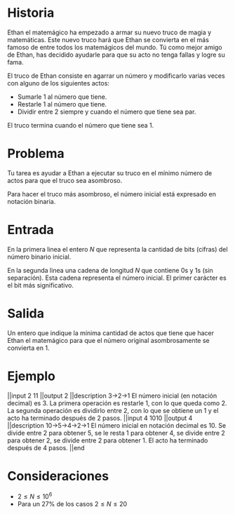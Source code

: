 # Historia

Ethan el matemágico ha empezado a armar su nuevo truco de magia y matemáticas. Este nuevo truco hará que Ethan se convierta en el más famoso de entre todos los matemágicos del mundo. Tú como mejor amigo de Ethan, has decidido ayudarle para que su acto no tenga fallas y logre su fama.

El truco de Ethan consiste en agarrar un número y modificarlo varias veces con alguno de los siguientes actos:

- Sumarle 1 al número que tiene.
- Restarle 1 al número que tiene.
- Dividir entre 2 siempre y cuando el número que tiene sea par.

El truco termina cuando el número que tiene sea 1.

# Problema

Tu tarea es ayudar a Ethan a ejecutar su truco en el mínimo número de actos para que el truco sea asombroso.

Para hacer el truco más asombroso, el número inicial está expresado en notación binaria.

# Entrada

En la primera linea el entero $N$ que representa la cantidad de bits (cifras) del número binario inicial.

En la segunda linea una cadena de longitud $N$ que contiene $0$s y $1$s (sin separación). Esta cadena representa el número inicial. El primer carácter es el bit más significativo.

# Salida

Un entero que indique la mínima cantidad de actos que tiene que hacer Ethan el matemágico para que el número original asombrosamente se convierta en 1.

# Ejemplo

||input
2
11
||output
2
||description
3->2->1
El número inicial (en notación decimal) es 3.
La primera operación es restarle 1, con lo que queda como 2.
La segunda operación es dividirlo entre 2, con lo que se obtiene un 1 y el acto ha terminado después de 2 pasos.
||input
4
1010
||output
4
||description
10->5->4->2->1
El número inicial en notación decimal es 10.
Se divide entre 2 para obtener 5, se le resta 1 para obtener 4, se divide entre 2 para obtener 2, se divide entre 2 para obtener 1. El acto ha terminado después de 4 pasos.
||end

# Consideraciones

- $2\leq N \leq 10^6$
- Para un 27% de los casos $2\leq N \leq 20$
